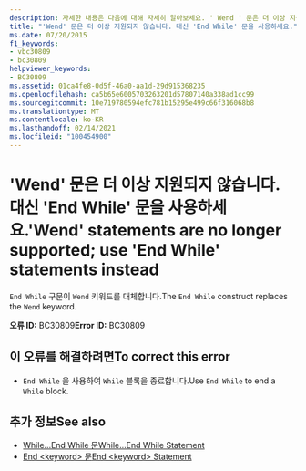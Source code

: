 ```yaml
---
description: 자세한 내용은 다음에 대해 자세히 알아보세요. ' Wend ' 문은 더 이상 지원 되지 않습니다. 대신 ' End While ' 문을 사용 하십시오.
title: "'Wend' 문은 더 이상 지원되지 않습니다. 대신 'End While' 문을 사용하세요."
ms.date: 07/20/2015
f1_keywords:
- vbc30809
- bc30809
helpviewer_keywords:
- BC30809
ms.assetid: 01ca4fe8-0d5f-46a0-aa1d-29d915368235
ms.openlocfilehash: ca5b65e6005703263201d57807140a338ad1cc99
ms.sourcegitcommit: 10e719780594efc781b15295e499c66f316068b8
ms.translationtype: MT
ms.contentlocale: ko-KR
ms.lasthandoff: 02/14/2021
ms.locfileid: "100454900"
---
```

# <a name="wend-statements-are-no-longer-supported-use-end-while-statements-instead"></a><span data-ttu-id="0a72e-103">'Wend' 문은 더 이상 지원되지 않습니다. 대신 'End While' 문을 사용하세요.</span><span class="sxs-lookup"><span data-stu-id="0a72e-103">'Wend' statements are no longer supported; use 'End While' statements instead</span></span>

<span data-ttu-id="0a72e-104">`End While` 구문이 `Wend` 키워드를 대체합니다.</span><span class="sxs-lookup"><span data-stu-id="0a72e-104">The `End While` construct replaces the `Wend` keyword.</span></span>  
  
 <span data-ttu-id="0a72e-105">**오류 ID:** BC30809</span><span class="sxs-lookup"><span data-stu-id="0a72e-105">**Error ID:** BC30809</span></span>  
  
## <a name="to-correct-this-error"></a><span data-ttu-id="0a72e-106">이 오류를 해결하려면</span><span class="sxs-lookup"><span data-stu-id="0a72e-106">To correct this error</span></span>  
  
- <span data-ttu-id="0a72e-107">`End While` 을 사용하여 `While` 블록을 종료합니다.</span><span class="sxs-lookup"><span data-stu-id="0a72e-107">Use `End While` to end a `While` block.</span></span>  
  
## <a name="see-also"></a><span data-ttu-id="0a72e-108">추가 정보</span><span class="sxs-lookup"><span data-stu-id="0a72e-108">See also</span></span>

- [<span data-ttu-id="0a72e-109">While...End While 문</span><span class="sxs-lookup"><span data-stu-id="0a72e-109">While...End While Statement</span></span>](../language-reference/statements/while-end-while-statement.md)
- [<span data-ttu-id="0a72e-110">End \<keyword> 문</span><span class="sxs-lookup"><span data-stu-id="0a72e-110">End \<keyword> Statement</span></span>](../language-reference/statements/end-keyword-statement.md)
